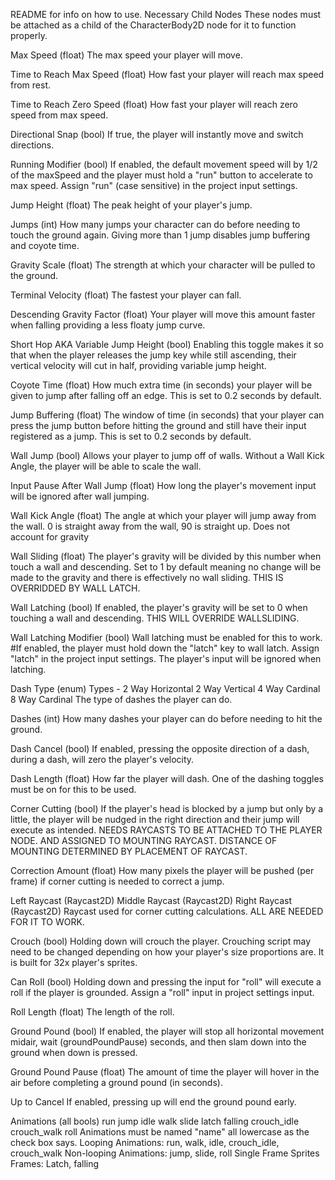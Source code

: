 README for info on how to use.
Necessary Child Nodes
These nodes must be attached as a child of the CharacterBody2D node for it to function properly.

Max Speed (float)
The max speed your player will move.
	
Time to Reach Max Speed (float)
How fast your player will reach max speed from rest.

Time to Reach Zero Speed (float)
How fast your player will reach zero speed from max speed.

Directional Snap (bool)
If true, the player will instantly move and switch directions.

Running Modifier (bool)
If enabled, the default movement speed will by 1/2 of the maxSpeed and the player must hold a "run" button to accelerate to max speed. Assign "run" (case sensitive) in the project input settings.

Jump Height (float)
The peak height of your player's jump.

Jumps (int)
How many jumps your character can do before needing to touch the ground again. Giving more than 1 jump disables jump buffering and coyote time.

Gravity Scale (float)
The strength at which your character will be pulled to the ground.

Terminal Velocity (float)
The fastest your player can fall.

Descending Gravity Factor (float)
Your player will move this amount faster when falling providing a less floaty jump curve.

Short Hop AKA Variable Jump Height (bool)
Enabling this toggle makes it so that when the player releases the jump key while still ascending, their vertical velocity will cut in half, providing variable jump height.

Coyote Time (float)
How much extra time (in seconds) your player will be given to jump after falling off an edge. This is set to 0.2 seconds by default.

Jump Buffering (float)
The window of time (in seconds) that your player can press the jump button before hitting the ground and still have their input registered as a jump. This is set to 0.2 seconds by default.

Wall Jump (bool)
Allows your player to jump off of walls. Without a Wall Kick Angle, the player will be able to scale the wall.

Input Pause After Wall Jump (float)
How long the player's movement input will be ignored after wall jumping.

Wall Kick Angle (float)
The angle at which your player will jump away from the wall. 0 is straight away from the wall, 90 is straight up. Does not account for gravity

Wall Sliding (float)
The player's gravity will be divided by this number when touch a wall and descending. Set to 1 by default meaning no change will be made to the gravity and there is effectively no wall sliding. 
THIS IS OVERRIDDED BY WALL LATCH.

Wall Latching (bool)
If enabled, the player's gravity will be set to 0 when touching a wall and descending. THIS WILL OVERRIDE WALLSLIDING.

Wall Latching Modifier (bool)
Wall latching must be enabled for this to work. #If enabled, the player must hold down the "latch" key to wall latch. Assign "latch" in the project input settings. The player's input will be 
ignored when latching.

Dash Type (enum)
Types -
2 Way Horizontal
2 Way Vertical
4 Way Cardinal
8 Way Cardinal
The type of dashes the player can do.

Dashes (int)
How many dashes your player can do before needing to hit the ground.

Dash Cancel (bool)
If enabled, pressing the opposite direction of a dash, during a dash, will zero the player's velocity.

Dash Length (float)
How far the player will dash. One of the dashing toggles must be on for this to be used.

Corner Cutting (bool)
If the player's head is blocked by a jump but only by a little, the player will be nudged in the right direction and their jump will execute as intended. NEEDS RAYCASTS TO BE ATTACHED TO THE 
PLAYER NODE. AND ASSIGNED TO MOUNTING RAYCAST. DISTANCE OF MOUNTING DETERMINED BY PLACEMENT OF RAYCAST.

Correction Amount (float)
How many pixels the player will be pushed (per frame) if corner cutting is needed to correct a jump.

Left Raycast (Raycast2D)
Middle Raycast (Raycast2D)
Right Raycast (Raycast2D)
Raycast used for corner cutting calculations. ALL ARE NEEDED FOR IT TO WORK.

Crouch (bool)
Holding down will crouch the player. Crouching script may need to be changed depending on how your player's size proportions are. It is built for 32x player's sprites.

Can Roll (bool)
Holding down and pressing the input for "roll" will execute a roll if the player is grounded. Assign a "roll" input in project settings input.

Roll Length (float)
The length of the roll.

Ground Pound (bool)
If enabled, the player will stop all horizontal movement midair, wait (groundPoundPause) seconds, and then slam down into the ground when down is pressed. 

Ground Pound Pause (float)
The amount of time the player will hover in the air before completing a ground pound (in seconds).

Up to Cancel
If enabled, pressing up will end the ground pound early.

Animations (all bools)
run
jump
idle
walk
slide
latch
falling
crouch_idle
crouch_walk
roll 
Animations must be named "name" all lowercase as the check box says.
Looping Animations:
run, walk, idle, crouch_idle, crouch_walk
Non-looping Animations:
jump, slide, roll
Single Frame Sprites Frames:
Latch, falling
